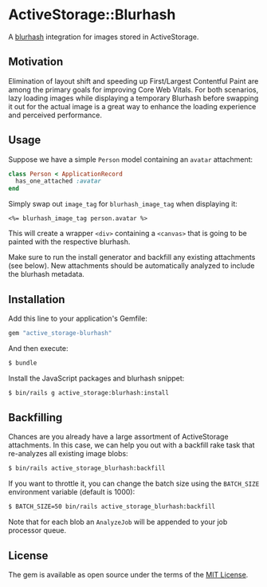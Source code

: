 # ActiveStorage::Blurhash

A [blurhash](https://blurha.sh/) integration for images stored in ActiveStorage. 

## Motivation
Elimination of layout shift and speeding up First/Largest Contentful Paint are among the primary goals for improving Core Web Vitals. For both scenarios, lazy loading images while displaying a temporary Blurhash before swapping it out for the actual image is a great way to enhance the loading experience and perceived performance.

## Usage

Suppose we have a simple `Person` model containing an `avatar` attachment:

```rb
class Person < ApplicationRecord
  has_one_attached :avatar
end
```

Simply swap out `image_tag` for `blurhash_image_tag` when displaying it:

```erb
<%= blurhash_image_tag person.avatar %>
```

This will create a wrapper `<div>` containing a `<canvas>` that is going to be painted with the respective blurhash.

Make sure to run the install generator and backfill any existing attachments (see below). New attachments should be automatically analyzed to include the blurhash metadata.


## Installation
Add this line to your application's Gemfile:

```ruby
gem "active_storage-blurhash"
```

And then execute:
```bash
$ bundle
```


Install the JavaScript packages and blurhash snippet:

```bash
$ bin/rails g active_storage:blurhash:install
```

## Backfilling

Chances are you already have a large assortment of ActiveStorage attachments. In this case, we can help you out with a backfill rake task that re-analyzes all existing image blobs:

```bash
$ bin/rails active_storage_blurhash:backfill
```

If you want to throttle it, you can change the batch size using the `BATCH_SIZE` environment variable (default is 1000):

```bash
$ BATCH_SIZE=50 bin/rails active_storage_blurhash:backfill
```

Note that for each blob an `AnalyzeJob` will be appended to your job processor queue.

## License
The gem is available as open source under the terms of the [MIT License](https://opensource.org/licenses/MIT).
